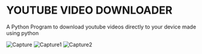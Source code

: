 <H1>YOUTUBE VIDEO DOWNLOADER</H1>

A Python Program to download youtube videos directly to your device made using python

![Capture](https://user-images.githubusercontent.com/87525399/137484445-c6479016-988e-47d6-848d-1d426da51c3d.JPG)
![Capture1](https://user-images.githubusercontent.com/87525399/137484453-82f5dcae-d01f-4b4b-90e5-9c59db58c463.JPG)
![Capture2](https://user-images.githubusercontent.com/87525399/137484460-c0c9adc6-34e0-4675-8cd1-9aa1a827a08d.JPG)
